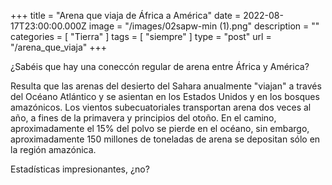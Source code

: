 +++
title = "Arena que viaja de África a América"
date = 2022-08-17T23:00:00.000Z
image = "/images/02sapw-min (1).png"
description = ""
categories = [ "Tierra" ]
tags = [ "siempre" ]
type = "post"
url = "/arena_que_viaja"
+++

¿Sabéis que hay una coneccón regular de arena entre África y América?

Resulta que las arenas del desierto del Sahara anualmente "viajan" a través del Océano Atlántico y se asientan en los Estados Unidos y en los bosques amazónicos. Los vientos subecuatoriales transportan arena dos veces al año, a fines de la primavera y principios del otoño. En el camino, aproximadamente el 15% del polvo se pierde en el océano, sin embargo, aproximadamente 150 millones de toneladas de arena se depositan sólo en la región amazónica.

Estadísticas impresionantes, ¿no?
